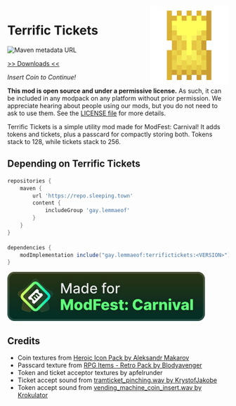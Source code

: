 <img src="icon.png" align="right" width="180px"/>

# Terrific Tickets
![Maven metadata URL](https://img.shields.io/maven-metadata/v?metadataUrl=https%3A%2F%2Frepo-api.sleeping.town%2Fgay%2Flemmaeof%2Fterrifictickets%2Fmaven-metadata.xml)


[>> Downloads <<](https://github.com/LemmaEOF/terrifictickets/releases)

*Insert Coin to Continue!*

**This mod is open source and under a permissive license.** As such, it can be included in any modpack on any platform without prior permission. We appreciate hearing about people using our mods, but you do not need to ask to use them. See the [LICENSE file](LICENSE) for more details.

Terrific Tickets is a simple utility mod made for ModFest: Carnival! It adds tokens and tickets, plus a passcard for compactly storing both. Tokens stack to 128, while tickets stack to 256.

## Depending on Terrific Tickets
```groovy
repositories {
    maven { 
        url 'https://repo.sleeping.town'
        content {
            includeGroup 'gay.lemmaeof'
        }
    }
}

dependencies {
    modImplementation include("gay.lemmaeof:terrifictickets:<VERSION>")
}
```

[![Made for ModFest: Carnival](https://raw.githubusercontent.com/ModFest/art/v2/badge/svg/carnival/cozy.svg)](https://modfest.net/carnival)

## Credits

- Coin textures from [Heroic Icon Pack by Aleksandr Makarov](https://iknowkingrabbit.itch.io/heroic-icon-pack)
- Passcard texture from [RPG Items - Retro Pack by Blodyavenger](https://blodyavenger.itch.io/rpg-items-retro-pack)
- Token and ticket acceptor textures by apfelrunder
- Ticket accept sound from [tramticket_pinching.wav by KrystofJakobe](https://freesound.org/people/KrystofJakobe/sounds/499135/)
- Token accept sound from  [vending_machine_coin_insert.wav by Krokulator](https://freesound.org/people/Krokulator/sounds/696745/)